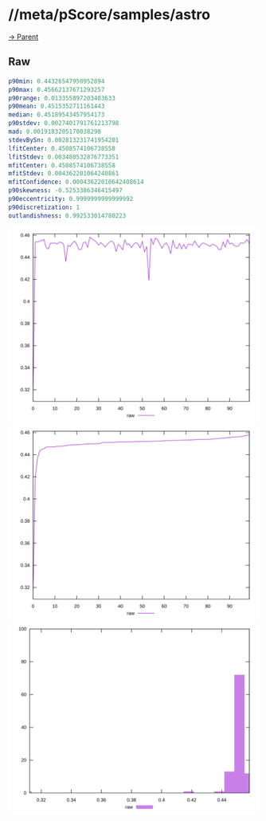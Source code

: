 
# //meta/pScore/samples/astro

[→ Parent](../..)


## Raw


```yaml
p90min: 0.44326547950952894
p90max: 0.45662137671293257
p90range: 0.013355897203403633
p90mean: 0.4515352711161443
median: 0.45189543457954173
p90stdev: 0.0027401791761213798
mad: 0.0019183205170038298
stdevBySn: 0.002813231741954201
lfitCenter: 0.4508574106738558
lfitStdev: 0.003480532876773351
mfitCenter: 0.4508574106738558
mfitStdev: 0.004362201064240861
mfitConfidence: 0.00043622010642408614
p90skewness: -0.5253386346415497
p90eccentricity: 0.9999999999999992
p90discretization: 1
outlandishness: 0.992533014780223

```

![PLOT: raw-values](./raw/values.svg)![PLOT: raw-sorted](./raw/sorted.svg)![PLOT: raw-histogram](./raw/histogram.svg)